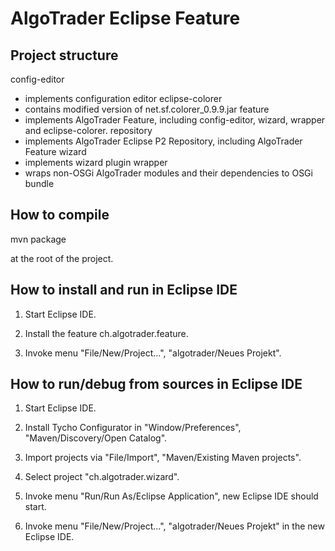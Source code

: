 AlgoTrader Eclipse Feature
==========================

Project structure
-----------------

config-editor
  - implements configuration editor
eclipse-colorer
  - contains modified version of net.sf.colorer_0.9.9.jar
feature
  - implements AlgoTrader Feature, including config-editor, wizard, wrapper and eclipse-colorer.
repository
  - implements AlgoTrader Eclipse P2 Repository, including AlgoTrader Feature
wizard
  - implements wizard plugin
wrapper
  - wraps non-OSGi AlgoTrader modules and their dependencies to OSGi bundle

How to compile
--------------

mvn package

at the root of the project.

How to install and run in Eclipse IDE
-------------------------------------

1. Start Eclipse IDE.

2. Install the feature ch.algotrader.feature.

3. Invoke menu "File/New/Project...", "algotrader/Neues Projekt".

How to run/debug from sources in Eclipse IDE
--------------------------------------------

1. Start Eclipse IDE.

2. Install Tycho Configurator in "Window/Preferences", "Maven/Discovery/Open Catalog".

3. Import projects via "File/Import", "Maven/Existing Maven projects".

4. Select project "ch.algotrader.wizard".

5. Invoke menu "Run/Run As/Eclipse Application", new Eclipse IDE should start.

6. Invoke menu "File/New/Project...", "algotrader/Neues Projekt" in the new Eclipse IDE.

